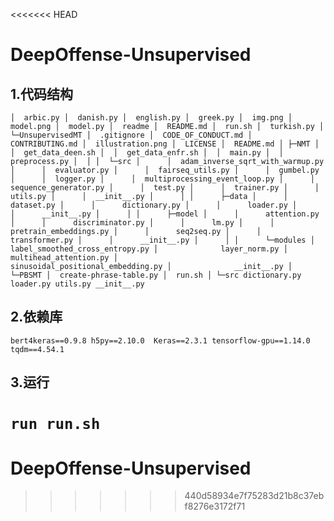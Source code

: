<<<<<<< HEAD
# DeepOffense-Unsupervised




## 1.代码结构

`│  arbic.py
│  danish.py
│  english.py
│  greek.py
│  img.png
│  model.png
│  model.py
│  readme
│  README.md
│  run.sh
│  turkish.py
│
└─UnsupervisedMT
    │  .gitignore
    │  CODE_OF_CONDUCT.md
    │  CONTRIBUTING.md
    │  illustration.png
    │  LICENSE
    │  README.md
    │
    ├─NMT
    │  │  get_data_deen.sh
    │  │  get_data_enfr.sh
    │  │  main.py
    │  │  preprocess.py
    │  │
    │  └─src
    │      │  adam_inverse_sqrt_with_warmup.py
    │      │  evaluator.py
    │      │  fairseq_utils.py
    │      │  gumbel.py
    │      │  logger.py
    │      │  multiprocessing_event_loop.py
    │      │  sequence_generator.py
    │      │  test.py
    │      │  trainer.py
    │      │  utils.py
    │      │  __init__.py
    │      │
    │      ├─data
    │      │      dataset.py
    │      │      dictionary.py
    │      │      loader.py
    │      │      __init__.py
    │      │
    │      ├─model
    │      │      attention.py
    │      │      discriminator.py
    │      │      lm.py
    │      │      pretrain_embeddings.py
    │      │      seq2seq.py
    │      │      transformer.py
    │      │      __init__.py
    │      │
    │      └─modules
    │              label_smoothed_cross_entropy.py
    │              layer_norm.py
    │              multihead_attention.py
    │              sinusoidal_positional_embedding.py
    │              __init__.py
    │
    └─PBSMT
        │  create-phrase-table.py
        │  run.sh
        │
        └─src
                dictionary.py
                loader.py
                utils.py
                __init__.py`

## 2.依赖库
`
bert4keras==0.9.8
 h5py==2.10.0 
 Keras==2.3.1
 tensorflow-gpu==1.14.0
 tqdm==4.54.1
`

## 3.运行

`run run.sh`
=======
# DeepOffense-Unsupervised
>>>>>>> 440d58934e7f75283d21b8c37ebf8276e3172f71
